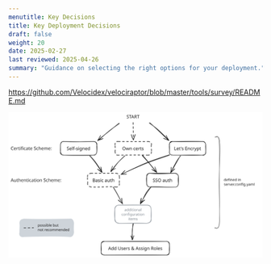 ```yaml
---
menutitle: Key Decisions
title: Key Deployment Decisions
draft: false
weight: 20
date: 2025-02-27
last reviewed: 2025-04-26
summary: "Guidance on selecting the right options for your deployment."
---
```



https://github.com/Velocidex/velociraptor/blob/master/tools/survey/README.md

![Decision tree for the main configuration options](decision_tree.svg)
